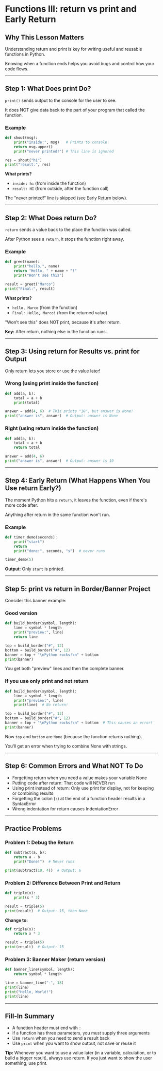 # Functions III: return vs print and Early Return

## Why This Lesson Matters

Understanding return and print is key for writing useful and reusable functions in Python.

Knowing when a function ends helps you avoid bugs and control how your code flows.

---

## Step 1: What Does print Do?

`print()` sends output to the console for the user to see.

It does NOT give data back to the part of your program that called the function.

### Example

```python
def shout(msg):
    print("inside:", msg)   # Prints to console
    return msg.upper()
    print("never printed!") # This line is ignored

res = shout("hi")
print("result:", res)
```

**What prints?**

- `inside: hi` (from inside the function)
- `result: HI` (from outside, after the function call)

The "never printed!" line is skipped (see Early Return below).

---

## Step 2: What Does return Do?

`return` sends a value back to the place the function was called.

After Python sees a `return`, it stops the function right away.

### Example

```python
def greet(name):
    print("hello,", name)
    return "Hello, " + name + "!"
    print("Won't see this")

result = greet("Marco")
print("Final:", result)
```

**What prints?**

- `hello, Marco` (from the function)
- `Final: Hello, Marco!` (from the returned value)

"Won't see this" does NOT print, because it's after return.

**Key:** After return, nothing else in the function runs.

---

## Step 3: Using return for Results vs. print for Output

Only return lets you store or use the value later!

### Wrong (using print inside the function)

```python
def add(a, b):
    total = a + b
    print(total)

answer = add(4, 6)  # This prints "10", but answer is None!
print("answer is", answer)  # Output: answer is None
```

### Right (using return inside the function)

```python
def add(a, b):
    total = a + b
    return total

answer = add(4, 6)
print("answer is", answer)  # Output: answer is 10
```

---

## Step 4: Early Return (What Happens When You Use return Early?)

The moment Python hits a `return`, it leaves the function, even if there's more code after.

Anything after return in the same function won't run.

### Example

```python
def timer_demo(seconds):
    print("start")
    return
    print("done:", seconds, "s")  # never runs

timer_demo(5)
```

**Output:** Only `start` is printed.

---

## Step 5: print vs return in Border/Banner Project

Consider this banner example:

### Good version

```python
def build_border(symbol, length):
    line = symbol * length
    print("preview:", line)
    return line

top = build_border("#", 12)
bottom = build_border("#", 12)
banner = top + "\nPython rocks!\n" + bottom
print(banner)
```

You get both "preview" lines and then the complete banner.

### If you use only print and not return

```python
def build_border(symbol, length):
    line = symbol * length
    print("preview:", line)
    print(line)  # No return!

top = build_border("#", 12)
bottom = build_border("#", 12)
banner = top + "\nPython rocks!\n" + bottom  # This causes an error!
print(banner)
```

Now `top` and `bottom` are `None` (because the function returns nothing).

You'll get an error when trying to combine None with strings.

---

## Step 6: Common Errors and What NOT To Do

- Forgetting return when you need a value makes your variable None
- Putting code after return: That code will NEVER run
- Using print instead of return: Only use print for display, not for keeping or combining results
- Forgetting the colon (`:`) at the end of a function header results in a SyntaxError
- Wrong indentation for return causes IndentationError

---

## Practice Problems

### Problem 1: Debug the Return

```python
def subtract(a, b):
    return a - b
    print("Done!")  # Never runs

print(subtract(10, 4))  # Output: 6
```

### Problem 2: Difference Between Print and Return

```python
def triple(x):
    print(x * 3)

result = triple(5)
print(result)  # Output: 15, then None
```

**Change to:**

```python
def triple(x):
    return x * 3

result = triple(5)
print(result)  # Output: 15
```

### Problem 3: Banner Maker (return version)

```python
def banner_line(symbol, length):
    return symbol * length

line = banner_line("-", 18)
print(line)
print("Hello, World!")
print(line)
```

---

## Fill-In Summary

- A function header must end with `:`
- If a function has three parameters, you must supply three arguments
- Use `return` when you need to send a result back
- Use `print` when you want to show output, not save or reuse it

**Tip:** Whenever you want to use a value later (in a variable, calculation, or to build a bigger result), always use return. If you just want to show the user something, use print.
